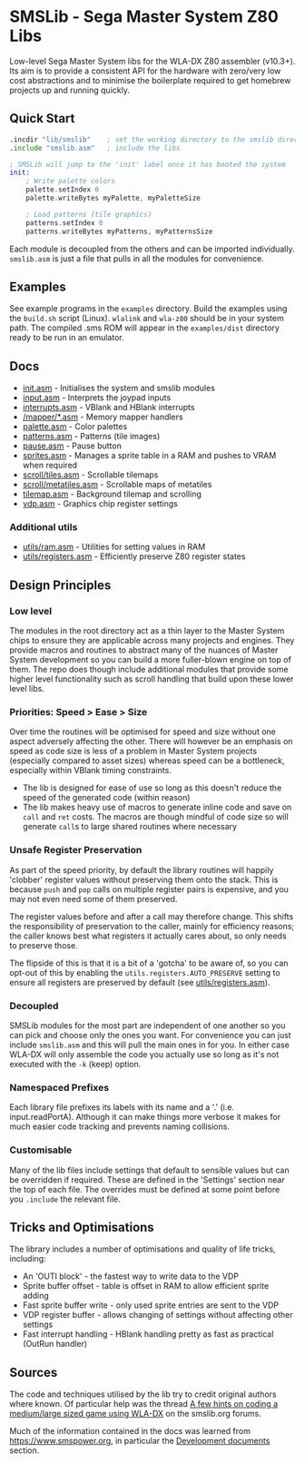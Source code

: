 # SMSLib - Sega Master System Z80 Libs

Low-level Sega Master System libs for the WLA-DX Z80 assembler (v10.3+). Its aim is to provide a consistent API for the hardware with zero/very low cost abstractions and to minimise the boilerplate required to get homebrew projects up and running quickly.

## Quick Start

```asm
.incdir "lib/smslib"    ; set the working directory to the smslib directory
.include "smslib.asm"   ; include the libs

; SMSLib will jump to the 'init' label once it has booted the system
init:
    ; Write palette colors
    palette.setIndex 0
    palette.writeBytes myPalette, myPaletteSize

    ; Load patterns (tile graphics)
    patterns.setIndex 0
    patterns.writeBytes myPatterns, myPatternsSize
```

Each module is decoupled from the others and can be imported individually. `smslib.asm` is just a file that pulls in all the modules for convenience.

## Examples

See example programs in the `examples` directory. Build the examples using the `build.sh` script (Linux). `wlalink` and `wla-z80` should be in your system path. The compiled .sms ROM will appear in the `examples/dist` directory ready to be run in an emulator.

## Docs

- [init.asm](./docs/init.md) - Initialises the system and smslib modules
- [input.asm](./docs/input.md) - Interprets the joypad inputs
- [interrupts.asm](./docs/interrupts.md) - VBlank and HBlank interrupts
- [/mapper/\*.asm](./docs/mappers.md) - Memory mapper handlers
- [palette.asm](./docs/palette.md) - Color palettes
- [patterns.asm](./docs/patterns.md) - Patterns (tile images)
- [pause.asm](./docs/pause.md) - Pause button
- [sprites.asm](./docs/sprites.md) - Manages a sprite table in a RAM and pushes to VRAM when required
- [scroll/tiles.asm](./docs/scroll/tiles.md) - Scrollable tilemaps
- [scroll/metatiles.asm](./docs/scroll/metatiles.md) - Scrollable maps of metatiles
- [tilemap.asm](./docs/tilemap.md) - Background tilemap and scrolling
- [vdp.asm](./docs/vdp.md) - Graphics chip register settings

### Additional utils

- [utils/ram.asm](./docs/utils/ram.md) - Utilities for setting values in RAM
- [utils/registers.asm](./docs/utils/registers.md) - Efficiently preserve Z80 register states

## Design Principles

### Low level

The modules in the root directory act as a thin layer to the Master System chips to ensure they are applicable across many projects and engines. They provide macros and routines to abstract many of the nuances of Master System development so you can build a more fuller-blown engine on top of them. The repo does though include additional modules that provide some higher level functionality such as scroll handling that build upon these lower level libs.

### Priorities: Speed > Ease > Size

Over time the routines will be optimised for speed and size without one aspect adversely affecting the other. There will however be an emphasis on speed as code size is less of a problem in Master System projects (especially compared to asset sizes) whereas speed can be a bottleneck, especially within VBlank timing constraints.

- The lib is designed for ease of use so long as this doesn't reduce the speed of the generated code (within reason)
- The lib makes heavy use of macros to generate inline code and save on `call` and `ret` costs. The macros are though mindful of code size so will generate `call`s to large shared routines where necessary

### Unsafe Register Preservation

As part of the speed priority, by default the library routines will happily 'clobber' register values without preserving them onto the stack. This is because `push` and `pop` calls on multiple register pairs is expensive, and you may not even need some of them preserved.

The register values before and after a call may therefore change. This shifts the responsibility of preservation to the caller, mainly for efficiency reasons; the caller knows best what registers it actually cares about, so only needs to preserve those.

The flipside of this is that it is a bit of a 'gotcha' to be aware of, so you can opt-out of this by enabling the `utils.registers.AUTO_PRESERVE` setting to ensure all registers are preserved by default (see [utils/registers.asm](./docs/utils/registers.md)).

### Decoupled

SMSLib modules for the most part are independent of one another so you can pick and choose only the ones you want. For convenience you can just include `smslib.asm` and this will pull the main ones in for you. In either case WLA-DX will only assemble the code you actually use so long as it's not executed with the `-k` (keep) option.

### Namespaced Prefixes

Each library file prefixes its labels with its name and a '.' (i.e. input.readPortA). Although it can make things more verbose it makes for much easier code tracking and prevents naming collisions.

### Customisable

Many of the lib files include settings that default to sensible values but can be overridden if required. These are defined in the 'Settings' section near the top of each file. The overrides must be defined at some point before you `.include` the relevant file.

## Tricks and Optimisations

The library includes a number of optimisations and quality of life tricks, including:

- An 'OUTI block' - the fastest way to write data to the VDP
- Sprite buffer offset - table is offset in RAM to allow efficient sprite adding
- Fast sprite buffer write - only used sprite entries are sent to the VDP
- VDP register buffer - allows changing of settings without affecting other settings
- Fast interrupt handling - HBlank handling pretty as fast as practical (OutRun handler)

## Sources

The code and techniques utilised by the lib try to credit original authors where known. Of particular help was the thread [A few hints on coding a medium/large sized game using WLA-DX](https://www.smspower.org/forums/15794-AFewHintsOnCodingAMediumLargeSizedGameUsingWLADX) on the smslib.org forums.

Much of the information contained in the docs was learned from https://www.smspower.org, in particular the [Development documents](https://www.smspower.org/Development/Documents) section.
